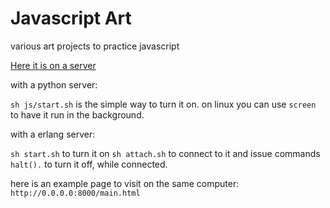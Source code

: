 Javascript Art
=======

various art projects to practice javascript

[Here it is on a server](http://159.89.87.58:8000/main.html)


with a python server:

`sh js/start.sh` is the simple way to turn it on. on linux you can use `screen` to have it run in the background.

with a erlang server:

`sh start.sh` to turn it on
`sh attach.sh` to connect to it and issue commands
`halt().` to turn it off, while connected.


here is an example page to visit on the same computer: `http://0.0.0.0:8000/main.html`
